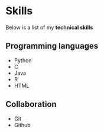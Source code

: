# Skills

Below is a list of my __technical skills__

## Programming languages
- Python
- C
- Java
- R
- HTML

## Collaboration
- Git 
- Github
